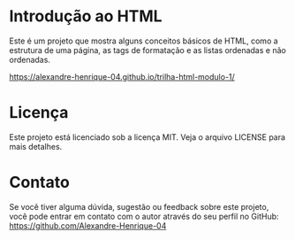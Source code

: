 # Introdução ao HTML

Este é um projeto que mostra alguns conceitos básicos de HTML, como a estrutura de uma página, as tags de formatação e as listas ordenadas e não ordenadas.

https://alexandre-henrique-04.github.io/trilha-html-modulo-1/

# Licença
Este projeto está licenciado sob a licença MIT. Veja o arquivo LICENSE para mais detalhes.

# Contato
Se você tiver alguma dúvida, sugestão ou feedback sobre este projeto, você pode entrar em contato com o autor através do seu perfil no GitHub: https://github.com/Alexandre-Henrique-04
